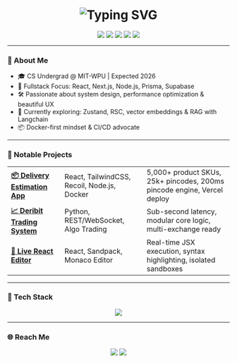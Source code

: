 <h1 align="center">
  <img src="https://readme-typing-svg.demolab.com?font=JetBrains+Mono&size=24&pause=1000&color=00FFFF&center=true&vCenter=true&width=800&lines=Aditya+Dhananjai+Srivastava;Fullstack+Developer+%7C+AI+Builder+%7C+Crafting+Clean+Code" alt="Typing SVG" />
</h1>

<p align="center">
  <img src="https://img.shields.io/badge/React-20232A?style=for-the-badge&logo=react&logoColor=61DAFB" />
  <img src="https://img.shields.io/badge/Next.js-black?style=for-the-badge&logo=nextdotjs&logoColor=white" />
  <img src="https://img.shields.io/badge/TailwindCSS-38B2AC?style=for-the-badge&logo=tailwind-css&logoColor=white" />
  <img src="https://img.shields.io/badge/Node.js-339933?style=for-the-badge&logo=nodedotjs&logoColor=white" />
  <img src="https://img.shields.io/badge/OpenAI-black?style=for-the-badge&logo=openai&logoColor=white" />
</p>

---


### 🧠 About Me
- 🎓 CS Undergrad @ MIT-WPU | Expected 2026
- 🧩 Fullstack Focus: React, Next.js, Node.js, Prisma, Supabase
- 🛠 Passionate about system design, performance optimization & beautiful UX
- 🔭 Currently exploring: Zustand, RSC, vector embeddings & RAG with Langchain
- 📦 Docker-first mindset & CI/CD advocate

---

### 💼 Notable Projects
<table align="center">
  <tr>
    <td><b><a href="https://github.com/adityasri04/Delivery-Estimation-App">📦 Delivery Estimation App</a></b></td>
    <td>React, TailwindCSS, Recoil, Node.js, Docker</td>
    <td>5,000+ product SKUs, 25k+ pincodes, 200ms pincode engine, Vercel deploy</td>
  </tr>
  <tr>
    <td><b><a href="https://github.com/adityasri04/Deribit-Trading-System">📈 Deribit Trading System</a></b></td>
    <td>Python, REST/WebSocket, Algo Trading</td>
    <td>Sub-second latency, modular core logic, multi-exchange ready</td>
  </tr>
  <tr>
    <td><b><a href="https://github.com/adityasri04/Live_React_Editor">🧪 Live React Editor</a></b></td>
    <td>React, Sandpack, Monaco Editor</td>
    <td>Real-time JSX execution, syntax highlighting, isolated sandboxes</td>
  </tr>
</table>

---

### 🧰 Tech Stack
<p align="center">
  <img src="https://skillicons.dev/icons?i=js,ts,react,nextjs,nodejs,express,tailwind,prisma,supabase,docker,py,mongodb,git,github,vercel,vscode&perline=8" />
</p>

---

### 🌐 Reach Me
<p align="center">
  <a href="mailto:adityabakhsh04@gmail.com"><img src="https://img.shields.io/badge/email-%23D14836.svg?&style=for-the-badge&logo=gmail&logoColor=white"/></a>
  <a href="https://www.linkedin.com/in/adisri004/"><img src="https://img.shields.io/badge/linkedin-%230077B5.svg?&style=for-the-badge&logo=linkedin&logoColor=white" /></a>
</p>
